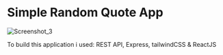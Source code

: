# Simple Random Quote App
![Screenshot_3](https://user-images.githubusercontent.com/67264284/111006988-9128aa00-836c-11eb-9030-ca32a9fa2a2f.png)

To build this application i used: REST API, Express, tailwindCSS & ReactJS 
